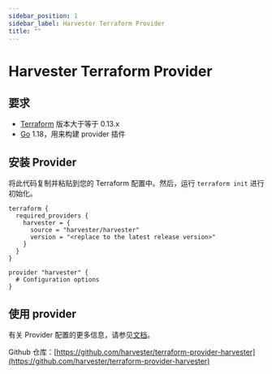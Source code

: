 ```yaml
---
sidebar_position: 1
sidebar_label: Harvester Terraform Provider
title: ""
---
```


# Harvester Terraform Provider

## 要求

- [Terraform](https://www.terraform.io/downloads.html) 版本大于等于 0.13.x
- [Go](https://golang.org/doc/install) 1.18，用来构建 provider 插件

## 安装 Provider

将此代码复制并粘贴到您的 Terraform 配置中。然后，运行 `terraform init` 进行初始化。
```hcl
terraform {
  required_providers {
    harvester = {
      source = "harvester/harvester"
      version = "<replace to the latest release version>"
    }
  }
}

provider "harvester" {
  # Configuration options
}
```

## 使用 provider

有关 Provider 配置的更多信息，请参见[文档](https://registry.terraform.io/providers/harvester/harvester/latest/docs)。

Github 仓库：[https://github.com/harvester/terraform-provider-harvester](https://github.com/harvester/terraform-provider-harvester)